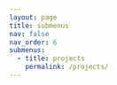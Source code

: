 ```yaml
---
layout: page
title: submenus
nav: false
nav_order: 6
submenus:
  - title: projects
    permalink: /projects/
---
```

